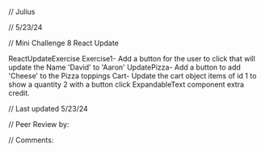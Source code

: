 // Julius

// 5/23/24

// Mini Challenge 8 React Update

ReactUpdateExercise
Exercise1- Add a button for the user to click that will update the Name 'David' to 'Aaron'
UpdatePizza- Add a button to add 'Cheese' to the Pizza toppings
Cart- Update the cart object items of id 1 to show a quantity 2 with a button click
ExpandableText component extra credit.



// Last updated 5/23/24

// Peer Review by: 

// Comments: 
